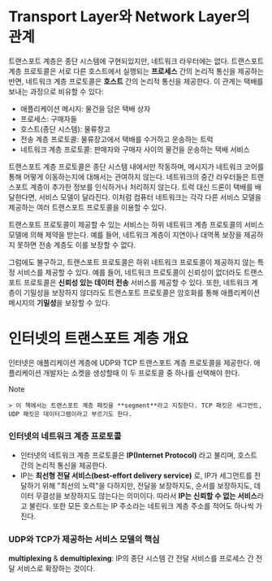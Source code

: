 # Transport Layer와 Network Layer의 관계
트랜스포트 계층은 종단 시스템에 구현되있지만, 네트워크 라우터에는 없다.
트랜스포트 계층 프로토콜은 서로 다른 호스트에서 실행되는 **프로세스** 간의 논리적 통신을 제공하는 반면, 네트워크 계층 프로토콜은 **호스트** 간의 논리적 통신을 제공한다.
이 관계는 택배를 보내는 과정으로 비유할 수 있다:
- 애플리케이션 메시지: 물건을 담은 택배 상자
- 프로세스: 구매자들
- 호스트(종단 시스템): 물류창고
- 전송 계층 프로토콜: 물류장고에서 택배를 수거하고 운송하는 트럭
- 네트워크 계층 프로토콜: 판매자와 구매자 사이의 물건을 운송하는 택배 서비스

트랜스포트 계층 프로토콜은 종단 시스템 내에서만 작동하며, 메시지가 네트워크 코어를 통해 어떻게 이동하는지에 대해서는 관여하지 않는다.
네트워크의 중간 라우터들은 트랜스포트 계층이 추가한 정보를 인식하거나 처리하지 않는다.
트럭 대신 드론이 택배를 배달한다면, 서비스 모델이 달라진다. 이처럼 컴퓨터 네트워크는 각각 다른 서비스 모델을 제공하는 여러 트랜스포트 프로토콜을 이용할 수 있다.

트랜스포트 프로토콜이 제공할 수 있는 서비스는 하위 네트워크 계층 프로토콜의 서비스 모델에 의해 제약을 받는다. 예를 들어, 네트워크 계층이 지연이나 대역폭 보장을 제공하지 못하면 전송 계층도 이를 보장할 수 없다.

그럼에도 불구하고, 트랜스포트 프로토콜은 하위 네트워크 프로토콜이 제공하지 않는 특정 서비스를 제공할 수 있다. 예를 들어, 네트워크 프로토콜이 신뢰성이 없더라도 트랜스포트 프로토콜은 **신뢰성 있는 데이터 전송** 서비스를 제공할 수 있다. 또한, 네트워크 계층이 기밀성을 보장하지 않더라도 트랜스포트 프로토콜은 암호화를 통해 애플리케이션 메시지의 **기밀성**을 보장할 수 있다.

# 인터넷의 트랜스포트 계층 개요
인터넷은 애플리케이션 계층에 UDP와 TCP 트랜스포트 계층 프로토콜을 제공한다. 애플리케이션 개발자는 소켓을 생성할때 이 두 프로토콜 중 하나를 선택해야 한다.

> [!NOTE]
    > 이 책에서는 트랜스포트 계층 패킷을 **segment**라고 지칭한다. TCP 패킷은 세그먼트, UDP 패킷은 데이터그램이라고 부르기도 한다.
    
### 인터넷의 네트워크 계층 프로토콜
- 인터넷의 네트워크 계층 프로토콜은 **IP(Internet Protocol)** 라고 불리며, 호스트 간의 논리적 통신을 제공한다. 
- IP는 **최선형 전달 서비스(best-effort delivery service)** 로, IP가 세그먼트를 전달하기 위해 "최선의 노력"을 다하지만, 전달을 보장하지도, 순서를 보장하지도, 데이터 무결성을 보장하지도 않는다는 의미이다. 따라서 **IP는 신뢰할 수 없는 서비스**라고 불린다. 또한 모든 호스트는 IP 주소라는 네트워크 계층 주소를 적어도 하나씩 가진다.
### UDP와 TCP가 제공하는 서비스 모델의 핵심
**multiplexing** & **demultiplexing**:  IP의 종단 시스템 간 전달 서비스를 프로세스 간 전달 서비스로 확장하는 것이다. 